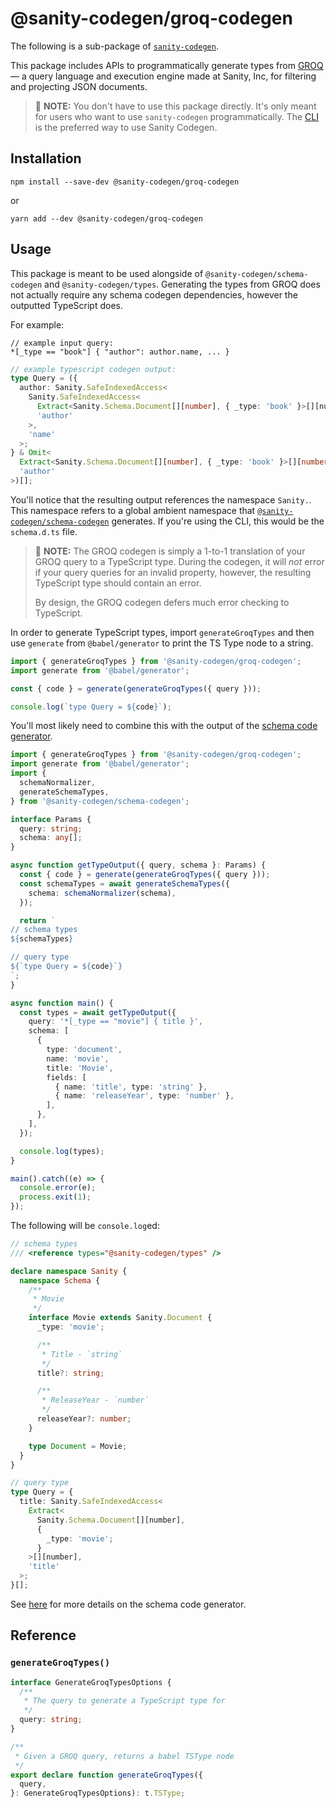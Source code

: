 # @sanity-codegen/groq-codegen

The following is a sub-package of [`sanity-codegen`](https://github.com/ricokahler/sanity-codegen).

This package includes APIs to programmatically generate types from [GROQ](https://github.com/sanity-io/GROQ) — a query language and execution engine made at Sanity, Inc, for filtering and projecting JSON documents.

> 👋 **NOTE:** You don't have to use this package directly. It's only meant for users who want to use `sanity-codegen` programmatically. The [CLI](../cli) is the preferred way to use Sanity Codegen.

## Installation

```
npm install --save-dev @sanity-codegen/groq-codegen
```

or

```
yarn add --dev @sanity-codegen/groq-codegen
```

## Usage

This package is meant to be used alongside of `@sanity-codegen/schema-codegen` and `@sanity-codegen/types`. Generating the types from GROQ does not actually require any schema codegen dependencies, however the outputted TypeScript does.

For example:

```groq
// example input query:
*[_type == "book"] { "author": author.name, ... }
```

```ts
// example typescript codegen output:
type Query = ({
  author: Sanity.SafeIndexedAccess<
    Sanity.SafeIndexedAccess<
      Extract<Sanity.Schema.Document[][number], { _type: 'book' }>[][number],
      'author'
    >,
    'name'
  >;
} & Omit<
  Extract<Sanity.Schema.Document[][number], { _type: 'book' }>[][number],
  'author'
>)[];
```

You'll notice that the resulting output references the namespace `Sanity.`. This namespace refers to a global ambient namespace that [`@sanity-codegen/schema-codegen`](../packages/schema-codegen) generates. If you're using the CLI, this would be the `schema.d.ts` file.

> 👋 **NOTE:** The GROQ codegen is simply a 1-to-1 translation of your GROQ query to a TypeScript type. During the codegen, it will _not_ error if your query queries for an invalid property, however, the resulting TypeScript type should contain an error.
>
> By design, the GROQ codegen defers much error checking to TypeScript.

In order to generate TypeScript types, import `generateGroqTypes` and then use `generate` from `@babel/generator` to print the TS Type node to a string.

```ts
import { generateGroqTypes } from '@sanity-codegen/groq-codegen';
import generate from '@babel/generator';

const { code } = generate(generateGroqTypes({ query }));

console.log(`type Query = ${code}`);
```

You'll most likely need to combine this with the output of the [schema code generator](../packages/schema-codegen).

```ts
import { generateGroqTypes } from '@sanity-codegen/groq-codegen';
import generate from '@babel/generator';
import {
  schemaNormalizer,
  generateSchemaTypes,
} from '@sanity-codegen/schema-codegen';

interface Params {
  query: string;
  schema: any[];
}

async function getTypeOutput({ query, schema }: Params) {
  const { code } = generate(generateGroqTypes({ query }));
  const schemaTypes = await generateSchemaTypes({
    schema: schemaNormalizer(schema),
  });

  return `
// schema types
${schemaTypes}

// query type
${`type Query = ${code}`}
`;
}

async function main() {
  const types = await getTypeOutput({
    query: '*[_type == "movie"] { title }',
    schema: [
      {
        type: 'document',
        name: 'movie',
        title: 'Movie',
        fields: [
          { name: 'title', type: 'string' },
          { name: 'releaseYear', type: 'number' },
        ],
      },
    ],
  });

  console.log(types);
}

main().catch((e) => {
  console.error(e);
  process.exit(1);
});
```

The following will be `console.log`ed:

```ts
// schema types
/// <reference types="@sanity-codegen/types" />

declare namespace Sanity {
  namespace Schema {
    /**
     * Movie
     */
    interface Movie extends Sanity.Document {
      _type: 'movie';

      /**
       * Title - `string`
       */
      title?: string;

      /**
       * ReleaseYear - `number`
       */
      releaseYear?: number;
    }

    type Document = Movie;
  }
}

// query type
type Query = {
  title: Sanity.SafeIndexedAccess<
    Extract<
      Sanity.Schema.Document[][number],
      {
        _type: 'movie';
      }
    >[][number],
    'title'
  >;
}[];
```

See [here](../packages/schema-codegen) for more details on the schema code generator.

## Reference

### `generateGroqTypes()`

```ts
interface GenerateGroqTypesOptions {
  /**
   * The query to generate a TypeScript type for
   */
  query: string;
}

/**
 * Given a GROQ query, returns a babel TSType node
 */
export declare function generateGroqTypes({
  query,
}: GenerateGroqTypesOptions): t.TSType;
```
